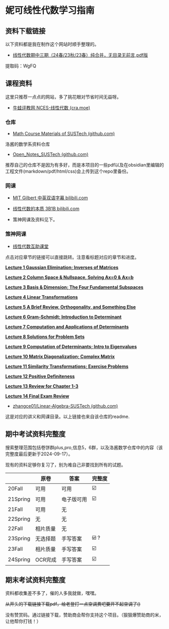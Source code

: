 # 妮可线性代数学习指南

## 资料下载链接

以下资料都是我在制作这个网站时顺手整理的。

- [线性代数期中三期（24春/23秋/23春）纯合并，无目录无前言,pdf版](https://pan.quark.cn/s/70ca7b0d2eaf)

提取码：WgFQ

<!-- ## 广告位（10.13日的活动，有需要的小伙伴可以添加） -->

<!-- **想留学，却又不知道该怎么规划？想申请，却又不知道该如何定位目标？想备考，却又不知道该从何处起手？** -->

<!-- **别着急，这些问题都交给紫藤！紫藤雅思面对南科大学子开展的1v1线下留学咨询会已开始火热预约，你想了解的所有关于留学的问题 在这里都能找到答案！咨询会现场更有精美礼品，零食下午茶等你来拿！** -->

<!-- **参与方式：扫描海报中的二维码，进入小程序，成功预约之后添加跳转出的小助手微信预约咨询时间。名额有限，快来参与吧！** -->

<!-- ![alt text](psc_copy.jpg) -->

<!-- <img src="psc_copy.jpg" alt="alt text" style="width:200px;height:auto;"> -->

<!-- <img src="https://liubinfighter.github.io/Jay_Survival_Manual/doc/ma113/psc.jpg" alt="alt text" style="width:200px;height:auto;"> -->

<!-- <img src="https://liubinfighter.github.io/Jay_Survival_Manual/doc/ma113/psc1+2.jpg" alt="alt text" style="width:400px;height:auto;"> -->

<!-- <img src="https://liubinfighter.github.io/Jay_Survival_Manual/doc/ma113/psc1+2.jpg" alt="advertisement vision 1.0"> -->

<!-- 感谢紫藤雅思对本网站的大力支持。 -->

## 课程资料

这里只推荐一点点的网站，多了挑花眼对节省时间无益呀。

- [牛蛙评教网 NCES-线性代数 (cra.moe)](https://nces.cra.moe/course/7205/)

### 仓库

- [Math Course Materials of SUSTech (github.com)](https://github.com/LunaQu4kez/SUSTech_Math_Course_Materials)

洛酱的数学系资料仓库

- [Open_Notes_SUSTech (github.com)](https://github.com/LIUBINfighter/Open_Notes_SUSTech)

推荐自己的仓库不是因为有多好，而是本项目的一些pdf以及在obsidian里编辑的工程文件(markdown/pdf/html/css)会上传到这个repo里备份。

### 网课

- [MIT Gilbert 中英双语字幕 bilibili.com](https://www.bilibili.com/video/BV1zx411g7gq/?spm_id_from=333.337.search-card.all.click&vd_source=8bff7cdac17c4bc79b5b5163a742ba14)

- [线性代数的本质 3B1B bilibili.com](https://www.bilibili.com/video/BV1Ys411k7yQ/?spm_id_from=333.337.search-card.all.click&vd_source=8bff7cdac17c4bc79b5b5163a742ba14)

- 策神网课及资料见下。

### 策神网课

- [线性代数互助课堂](https://www.bilibili.com/video/BV1cD4y117m9/?spm_id_from=333.788&vd_source=8bff7cdac17c4bc79b5b5163a742ba14)

点击对应章节的链接可以直接跳转。注意看标题对应的章节和进度。

[**Lecture 1 Gaussian Elimination; Inverses of Matrices**](https://www.bilibili.com/video/BV1P3411L7zd)

[**Lecture 2 Column Space & Nullspace, Solving Ax=0 & Ax=b**](https://www.bilibili.com/video/BV1CZ4y1z7b7)

[**Lecture 3 Basis & Dimension; The Four Fundamental Subspaces**](https://www.bilibili.com/video/BV1zi4y1r7oz)

[**Lecture 4 Linear Transformations**](https://www.bilibili.com/video/BV1rq4y1Y7mF)

[**Lecture 5 A Brief Review, Orthogonality, and Something Else**](https://www.bilibili.com/video/BV1n94y1Z7HU)

[**Lecture 6 Gram-Schmidt; Introduction to Determinant**](https://www.bilibili.com/video/BV16Y4y1e7gW)

[**Lecture 7 Computation and Applications of Determinants**](https://www.bilibili.com/video/BV1va411v7m2)

[**Lecture 8 Solutions for Problem Sets**](https://www.bilibili.com/video/BV1mS4y1h7mB)

[**Lecture 9 Computation of Determinants; Intro to Eigenvalues**](https://www.bilibili.com/video/BV1Lr4y1n7kW)

[**Lecture 10 Matrix Diagonalization; Complex Matrix**](https://www.bilibili.com/video/BV1pr4y1t7EW)

[**Lecture 11 Similarity Transformations; Exercise Problems**](https://www.bilibili.com/video/BV1UY4y1z7Cz)

[**Lecture 12 Positive Definiteness**](https://www.bilibili.com/video/BV1NF41157Vr)

[**Lecture 13 Review for Chapter 1-3**](https://www.bilibili.com/video/BV16S4y1q79i)

[**Lecture 14 Final Exam Review**](https://www.bilibili.com/video/BV1hB4y1S7pG)

- [zhangce01/Linear-Algebra-SUSTech (github.com)](https://github.com/zhangce01/Linear-Algebra-SUSTech?tab=readme-ov-file#linear-algebra-sustech)

这是对应的讲义和网课目录。以上链接也来自该仓库的readme.


## 期中考试资料完整度

搜索整理范围包括卷饼群plus,pro,信息5，6群，以及洛酱数学仓库中的内容（该完整度最后更新于2024-09-17）。

现有的资料足够你复习了，别为难自己非要找到所有的试题。

|          | 原卷                                | 答案                                      | 完整度         |
| -------- | --------------------------------- | --------------------------------------- | ----------- |
| 20Fall   | 可用           | 可用           | ☑️          |
| 21Spring | 可用      | 电子版可用 | ☑️          |
| 21Fall   | 可用            | 无                                    |             |
| 22Spring | 无                                 | 无                                       |             |
| 22Fall   | 相片质量| 无                                |             |
| 23Spring | 无选择题                              | 手写答案    | ~~☑️~~     ?     |
| 23Fall   | 相片质量                              | 手写答案            | ☑️          |
| 24Spring | OCR完成                             | 手写答案                                    | ☑️|

## 期末考试资料完整度

资料都收集差不多了，催的人多我就做，嘿嘿。

~~从开头的下载链接下载pdf，给老登打一点空调费吧要开不起空调了()~~

没有赞赏码。通过链接下载，赞助商会帮你支持这个项目。（狠狠爆赞助商的米，让他帮你打钱！）
